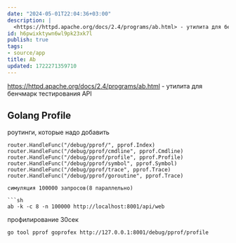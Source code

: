```yaml
---
date: "2024-05-01T22:04:36+03:00"
description: |
  <https://httpd.apache.org/docs/2.4/programs/ab.html> - утилита для бенчмарк тестирования API
id: h6pwixktywn6wl9pk23xk7l
publish: true
tags:
- source/app
title: Ab
updated: 1722271359710
---
```


<https://httpd.apache.org/docs/2.4/programs/ab.html> - утилита для бенчмарк тестирования API

## Golang Profile

роутинги, которые надо добавить

```
router.HandleFunc("/debug/pprof/", pprof.Index)
router.HandleFunc("/debug/pprof/cmdline", pprof.Cmdline)
router.HandleFunc("/debug/pprof/profile", pprof.Profile)
router.HandleFunc("/debug/pprof/symbol", pprof.Symbol)
router.HandleFunc("/debug/pprof/trace", pprof.Trace)
router.HandleFunc("/debug/pprof/goroutine", pprof.Trace)

симуляция 100000 запросов(8 параллельно)

```sh
ab -k -c 8 -n 100000 http://localhost:8001/api/web
```

профилирование 30сек

```
go tool pprof goprofex http://127.0.0.1:8001/debug/pprof/profile
```
